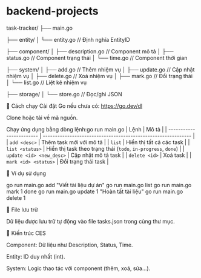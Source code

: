 # backend-projects
task-tracker/
├── main.go

├── entity/
│   └── entity.go         // Định nghĩa EntityID

├── component/
│   ├── description.go    // Component mô tả
│   ├── status.go         // Component trạng thái
│   └── time.go           // Component thời gian

├── system/
│   ├── add.go            // Thêm nhiệm vụ
│   ├── update.go         // Cập nhật nhiệm vụ
│   ├── delete.go         // Xoá nhiệm vụ
│   ├── mark.go           // Đổi trạng thái
│   └── list.go           // Liệt kê nhiệm vụ

├── storage/
│   └── store.go          // Đọc/ghi JSON

🚀 Cách chạy
Cài đặt Go nếu chưa có: https://go.dev/dl

Clone hoặc tải về mã nguồn.

Chạy ứng dụng bằng dòng lệnh:go run main.go <command>
| Lệnh                     | Mô tả                                                         |
| ------------------------ | ------------------------------------------------------------- |
| `add <desc>`             | Thêm task mới với mô tả                                       |
| `list`                   | Hiển thị tất cả các task                                      |
| `list <status>`          | Hiển thị task theo trạng thái (`todo`, `in-progress`, `done`) |
| `update <id> <new_desc>` | Cập nhật mô tả task                                           |
| `delete <id>`            | Xoá task                                                      |
| `mark <id> <status>`     | Đổi trạng thái task                                           |


🧪 Ví dụ sử dụng

go run main.go add "Viết tài liệu dự án"
go run main.go list
go run main.go mark 1 done
go run main.go update 1 "Hoàn tất tài liệu"
go run main.go delete 1

📝 File lưu trữ

Dữ liệu được lưu trữ tự động vào file tasks.json trong cùng thư mục.

📌 Kiến trúc CES

Component: Dữ liệu như Description, Status, Time.

Entity: ID duy nhất (int).

System: Logic thao tác với component (thêm, xoá, sửa…).
